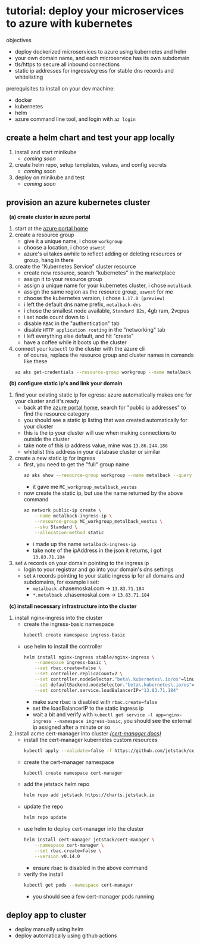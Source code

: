 
# tutorial: deploy your microservices to azure with kubernetes

objectives
- deploy dockerized microservices to azure using kubernetes and helm
- your own domain name, and each microservice has its own subdomain
- tls/https to secure all inbound connections
- static ip addresses for ingress/egress for stable dns records and whitelisting

prerequisites to install on your dev machine:
- docker
- kubernetes
- helm
- azure command line tool, and login with `az login`

## create a helm chart and test your app locally

1. install and start minikube
	- *coming soon*
1. create helm repo, setup templates, values, and config secrets
	- *coming soon*
1. deploy on minikube and test
	- *coming soon*

## provision an azure kubernetes cluster

&nbsp; **(a) create cluster in azure portal**
1. start at the [azure portal home](https://portal.azure.com/)
1. create a resource group
	- give it a unique name, i chose `workgroup`
	- choose a location, i chose `uswest`
	- azure's ui takes awhile to reflect adding or deleting resources or group, hang in there
1. create the "Kubernetes Service" cluster resource
	- create new resource, search "kubernetes" in the marketplace
	- assign it to your resource group
	- assign a unique name for your kubernetes cluster, i chose `metalback`
	- assign the same region as the resource group, `uswest` for me
	- choose the kubernetes version, i chose `1.17.0 (preview)`
	- i left the default dns name prefix, `metalback-dns`
	- i chose the smallest node available, `Standard B2s`, 4gb ram, 2vcpus
	- i set node count down to `1`
	- disable `RBAC` in the "authentication" tab
	- disable `HTTP application routing` in the "networking" tab
	- i left everything else default, and hit "create"
	- have a coffee while it boots up the cluster
1. connect your `kubectl` to the cluster with the azure cli
	- of course, replace the resource group and cluster names in comands like these
	```sh
	az aks get-credentials --resource-group workgroup --name metalback
	```

&nbsp; **(b) configure static ip's and link your domain**
1. find your existing static ip for egress: azure automatically makes one for your cluster and it's ready
	- back at the [azure portal home](https://portal.azure.com/), search for "public ip addresses" to find the resource category
	- you should see a static ip listing that was created automatically for your cluster
	- this is the ip your cluster will use when making connections to outside the cluster
	- take note of this ip address value, mine was `13.86.244.186`
	- whitelist this address in your database cluster or similar
1. create a new static ip for ingress
	- first, you need to get the "full" group name
		```sh
		az aks show --resource-group workgroup --name metalback --query nodeResourceGroup -o tsv
		```
		- it gave me `MC_workgroup_metalback_westus`
	- now create the static ip, but use the name returned by the above command
		```sh
		az network public-ip create \
			--name metalback-ingress-ip \
			--resource-group MC_workgroup_metalback_westus \
			--sku Standard \
			--allocation-method static
		```
		- i made up the name `metalback-ingress-ip`
		- take note of the ipAddress in the json it returns, i got `13.83.71.184`
1. set `A` records on your domain pointing to the ingress ip
	- login to your registrar and go into your domain's dns settings
	- set `A` records pointing to your static ingress ip for all domains and subdomains, for example i set:
		- `metalback` .chasemoskal.com → `13.83.71.184`
		- `*.metalback` .chasemoskal.com → `13.83.71.184`

&nbsp; **(c) install necessary infrastructure into the cluster**
1. install nginx-ingress into the cluster
	- create the ingress-basic namespace
		```sh
		kubectl create namespace ingress-basic
		```
	- use helm to install the controller
		```sh
		helm install nginx-ingress stable/nginx-ingress \
			--namespace ingress-basic \
			--set rbac.create=false \
			--set controller.replicaCount=2 \
			--set controller.nodeSelector."beta\.kubernetes\.io/os"=linux \
			--set defaultBackend.nodeSelector."beta\.kubernetes\.io/os"=linux \
			--set controller.service.loadBalancerIP="13.83.71.184"
		```
		- make sure rbac is disabled with `rbac.create=false`
		- set the loadBalancerIP to the static ingress ip
		- wait a bit and verify with `kubectl get service -l app=nginx-ingress --namespace ingress-basic`, you should see the external ip assigned after a minute or so
1. install acme cert-manager into cluster [*(cert-manager docs)*](https://cert-manager.io/docs/installation/kubernetes/)
	- install the cert-manager kubernetes custom resources
		```sh
		kubectl apply --validate=false -f https://github.com/jetstack/cert-manager/releases/download/v0.14.0/cert-manager.crds.yaml
		```
	- create the cert-manager namespace
		```sh
		kubectl create namespace cert-manager
		```
	- add the jetstack helm repo
		```sh
		helm repo add jetstack https://charts.jetstack.io
		```
	- update the repo
		```sh
		helm repo update
		```
	- use helm to deploy cert-manager into the cluster
		```sh
		helm install cert-manager jetstack/cert-manager \
			--namespace cert-manager \
			--set rbac.create=false \
			--version v0.14.0
		```
		- ensure rbac is disabled in the above command
	- verify the install
		```sh
		kubectl get pods --namespace cert-manager
		```
		- you should see a few cert-manager pods running

## deploy app to cluster

- deploy manually using helm
- deploy automatically using github actions
